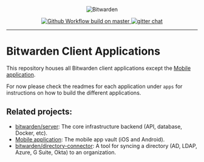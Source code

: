 <p align="center">
  <img src="https://raw.githubusercontent.com/bitwarden/brand/master/screenshots/apps-combo-logo.png" alt="Bitwarden" />
</p>
<p align="center">
  <a href="https://github.com/bitwarden/browser/actions/workflows/build.yml?query=branch:master" target="_blank">
    <img src="https://github.com/bitwarden/browser/actions/workflows/build.yml/badge.svg?branch=master" alt="Github Workflow build on master" />
  </a>
  <a href="https://gitter.im/bitwarden/Lobby" target="_blank">
    <img src="https://badges.gitter.im/bitwarden/Lobby.svg" alt="gitter chat" />
  </a>
</p>

-------------------

# Bitwarden Client Applications

This repository houses all Bitwarden client applications except the [Mobile application](https://github.com/bitwarden/mobile).

For now please check the readmes for each application under `apps` for instructions on how to build the different applications.

## Related projects:

* [bitwarden/server](https://github.com/bitwarden/server): The core infrastructure backend (API, database, Docker, etc).
* [Mobile application](https://github.com/bitwarden/mobile): The mobile app vault (iOS and Android). 
* [bitwarden/directory-connector](https://github.com/bitwarden/directory-connector): A tool for syncing a directory (AD, LDAP, Azure, G Suite, Okta) to an organization.
